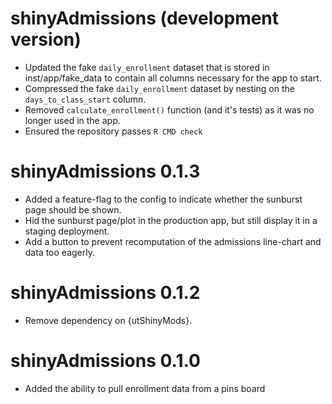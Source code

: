 # shinyAdmissions (development version)

* Updated the fake `daily_enrollment` dataset that is stored in inst/app/fake_data to contain all
  columns necessary for the app to start.
* Compressed the fake `daily_enrollment` dataset by nesting on the `days_to_class_start` column.
* Removed `calculate_enrollment()` function (and it's tests) as it was no longer used in the app.
* Ensured the repository passes `R CMD check`

# shinyAdmissions 0.1.3

* Added a feature-flag to the config to indicate whether the sunburst page should be shown.
* Hid the sunburst page/plot in the production app, but still display it in a staging deployment.
* Add a button to prevent recomputation of the admissions line-chart and data too eagerly.

# shinyAdmissions 0.1.2

* Remove dependency on {utShinyMods}.

# shinyAdmissions 0.1.0

* Added the ability to pull enrollment data from a pins board
